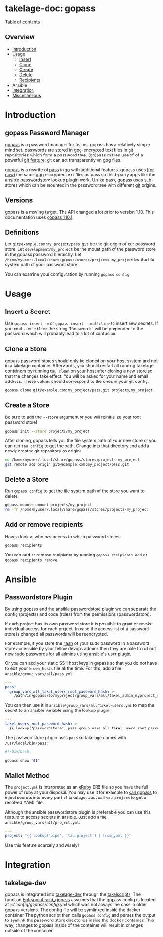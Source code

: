 # takelage-doc: gopass

[Table of contents](../../README.md)

## Overview 

- [Introduction](#introduction)
- [Usage](#usage)
  - [Insert](#insert)
  - [Clone](#clone)
  - [Create](#create)
  - [Delete](#delete)
  - [Recipients](#recipients)
- [Ansible](#ansible)
- [Integration](#integration)
- [Miscellaneous](#miscellaneous)

<a name="introduction"/>

# Introduction

## gopass Password Manager

[gopass](https://github.com/gopasspw/gopass)
is a password manager for teams.
gopass has a relatively simple mind set.
passwords are stored in gpg-encrypted text files 
in git repositories which form a password tree.
(go)pass makes use of of a powerful 
[git feature](https://lists.zx2c4.com/pipermail/password-store/2014-May/000940.html):
git can act transparently on gpg files.

[gopass](https://www.gopass.pw/) 
is a rewrite of 
[pass](https://www.passwordstore.org/) in 
[go](https://golang.org/) with additional features. 
gopass uses 
([for now](https://github.com/gopasspw/gopass/releases/tag/v1.10.0)) 
the same 
[gpg](https://www.gnupg.org/) encrypted text files as pass 
so third-party apps like the ansible 
[passwordstore](https://docs.ansible.com/ansible/latest/plugins/lookup/passwordstore.html)
lookup plugin work. Unlike pass, gopass uses sub-stores
which can be mounted in the password tree with different
[git](https://git-scm.com) origins.

## Versions

gopass is a moving target.
The API changed a lot prior to version 1.10.
This documentation uses 
[gopass 1.10.1](https://github.com/gopasspw/gopass/releases/tag/v1.10.1).

## Definitions

Let `git@example.com:my_project/pass.git`
be the git origin of our password store.
Let `development/my_project` be the mount path of
the password store in the gopass password hierarchy.
Let `/home/myuser/.local/share/gopass/stores/projects-my_project`
be the file system path of your password store.

You can examine your configuration by running `gopass config`.

<a name="usage"/>

# Usage

<a name="insert"/>

## Insert a Secret

Use `gopass insert -m` or `gopass insert --multiline` 
to insert new secrets. If you omit `--multiline` the string
'Password: ' will be prepended to the password
which will probably lead to a lot of confusion. 

<a name="clone"/>

## Clone a Store

gopass password stores should only be cloned 
on your host system and not in a takelage container.
Afterwards, you should restart 
all running takelage containers by running `tau clean`
on your host after cloning a new store so
that the changes take effect.
You will be asked for your name and email address.
These values should correspond to the ones in your git config.

```bash
gopass clone git@example.com:my_project/pass.git projects/my_project
```

<a name="create"/>

## Create a Store

Be sure to add the `--store` argument or you will
reinitialize your root password store! 

```bash
gopass init --store projects/my_project
```

After cloning, gopass tells you the file system path 
of your new store or you can run `tau config`
to get the path.
Change into that directory and 
add a newly created git repository as origin:

```bash
cd /home/myuser/.local/share/gopass/stores/projects-my_project
git remote add origin git@example.com:my_project/pass.git
```

<a name="delete"/>

## Delete a Store

Run `gopass config` to get the file system path 
of the store you want to delete.

```bash
gopass mounts umount projects/my_project
rm -fr /home/myuser/.local/share/gopass/stores/projects-my_project
```

<a name="recipients"/>

## Add or remove recipients

Have a look at who has access to which password stores:

```bash
gopass recipients
```

You can add or remove recipients by running
`gopass recipients add` or `gopass recipients remove`.

<a name="ansible"/>

# Ansible

## Passwordstore Plugin

By using gopass and the ansible 
[passwordstore](https://docs.ansible.com/ansible/latest/collections/community/general/passwordstore_lookup.html)
plugin we can separate the config
(projects) and code (roles) from the permissions (passwordstore). 

If each project has its own password store it is possible 
to grant or revoke individual access for each project. 
In case the access list of a password store is changed 
all passwords will be reencrypted. 

For example, if you store the 
[hash](https://docs.ansible.com/ansible/latest/reference_appendices/faq.html#how-do-i-generate-encrypted-passwords-for-the-user-module)
of your sudo password in a password store 
accessible by your fellow devops admins 
then they are able to roll out 
new sudo passwords for all admins using ansible's
[user plugin](https://docs.ansible.com/ansible/latest/collections/ansible/builtin/user_module.html).

Or you can add your static SSH host keys in gopass so that you 
do not have to edit your `known_hosts` file all the time.
For this, add a file `ansible/group_vars/all/pass.yml`:

```yaml
---
pass:
  group_vars_all_takel_users_root_password_hash: >-
    /path/in/gopass/to/myproject/group_vars/all/takel_admin_myproject_root_password_hash
```

You can then use it in `ansible/group_vars/all/takel-users.yml`
to map the secret to an ansible variable using the lookup plugin:

```yaml
---
takel_users_root_password_hash: >-
  {{ lookup('passwordstore', pass.group_vars_all_takel_users_root_password_hash) }}
```

The passwordstore plugin uses `pass` so takelage comes with
`/usr/local/bin/pass`:

```bash
#!/bin/bash

gopass show "$1"
```

## Mallet Method

The `project.yml` is interpreted as an 
[eRuby](https://en.wikipedia.org/wiki/ERuby) ERB file
so you have the full power of ruby at your disposal.
You may use it for example to 
[call gopass](https://github.com/geospin-takelage/takelage-cli/blob/master/features/cucumber/features/info/info.project.pass.feature)
to inject secrets into every part of takelage.
Just call `tau project` to get a resolved YAML file.

Although the ansible passwordstore plugin is preferable
you can use this feature to access secrets in ansible.
Just add a file `ansible/group_vars/all/project.yml`:

```yaml
---
project: "{{ lookup('pipe', 'tau project') | from_yaml }}"
```

Use this feature scarcely and wisely!

<a name="integration"/>

# Integration

## takelage-dev

gopass is integrated into
[takelage-dev](https://github.com/geospin-takelage/takelage-dev)
through the
[takelscripts](https://github.com/geospin-takelage/takelage-dev/tree/master/ansible/roles/takel-takelage/files/takelscripts).
The function
[Entrypoint::add_gopass](https://github.com/geospin-takelage/takelage-dev/blob/48d05bd5ca3c300c45739083685306a5a0e5d462/ansible/roles/takel-takelage/files/takelscripts/entrypoint.py#L150)
assumes that the gopass config is located at 
*~/.config/gopass/config.yml* which was not always
the case in older gopass versions.
The config file will be symlinked inside the docker container
The python script then calls `gopass config` and 
parses the output to symlink the password store directories 
inside the docker container.
This way, changes to gopass inside of the container 
will result in changes outside of the container.
